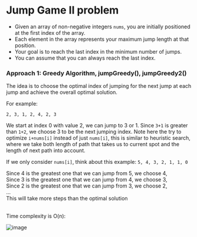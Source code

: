 # Jump Game II problem
* Given an array of non-negative integers `nums`, you are initially positioned at the first index of the array.
* Each element in the array represents your maximum jump length at that position.
* Your goal is to reach the last index in the minimum number of jumps.
* You can assume that you can always reach the last index.

### Approach 1: Greedy Algorithm, jumpGreedy(), jumpGreedy2()
The idea is to choose the optimal index of jumping for the next jump at each jump and achieve the overall optimal solution.

For example:
```
2, 3, 1, 2, 4, 2, 3
```

We start at index 0 with value 2, we can jump to 3 or 1. Since `3+1` is greater than `1+2`, we choose 3 to be the next jumping index.
Note here the try to optimize `i+nums[i]` instead of just `nums[i]`, this is similar to heuristic search, where we take both length of path that takes us to current spot and the length of next path into account.

If we only consider `nums[i]`, think about this example: `5, 4, 3, 2, 1, 1, 0`

Since 4 is the greatest one that we can jump from 5, we choose 4,\
Since 3 is the greatest one that we can jump from 4, we choose 3,\
Since 2 is the greatest one that we can jump from 3, we choose 2,\
...\
This will take more steps than the optimal solution


<br />
Time complexity is O(n):

![image](https://user-images.githubusercontent.com/25105806/124996915-a520a780-dffe-11eb-8335-b67b7fa2a3ed.png)

